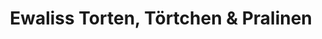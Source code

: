 ---
title: "Ewaliss Torten, Törtchen & Pralinen"
url: /euskirchen/ewaliss-torten-toertchen-und-pralinen/
shop: Konditorei
---